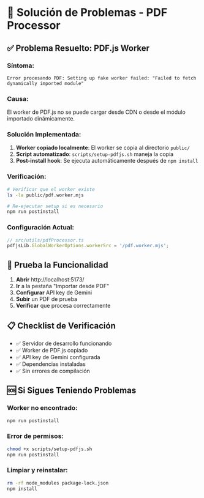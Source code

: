 # 🔧 Solución de Problemas - PDF Processor

## ✅ **Problema Resuelto: PDF.js Worker**

### **Síntoma:**
```
Error procesando PDF: Setting up fake worker failed: "Failed to fetch dynamically imported module"
```

### **Causa:**
El worker de PDF.js no se puede cargar desde CDN o desde el módulo importado dinámicamente.

### **Solución Implementada:**

1. **Worker copiado localmente**: El worker se copia al directorio `public/`
2. **Script automatizado**: `scripts/setup-pdfjs.sh` maneja la copia
3. **Post-install hook**: Se ejecuta automáticamente después de `npm install`

### **Verificación:**

```bash
# Verificar que el worker existe
ls -la public/pdf.worker.mjs

# Re-ejecutar setup si es necesario
npm run postinstall
```

### **Configuración Actual:**

```typescript
// src/utils/pdfProcessor.ts
pdfjsLib.GlobalWorkerOptions.workerSrc = '/pdf.worker.mjs';
```

## 🚀 **Prueba la Funcionalidad**

1. **Abrir** http://localhost:5173/
2. **Ir** a la pestaña "Importar desde PDF"
3. **Configurar** API key de Gemini
4. **Subir** un PDF de prueba
5. **Verificar** que procesa correctamente

## 📋 **Checklist de Verificación**

- ✅ Servidor de desarrollo funcionando
- ✅ Worker de PDF.js copiado
- ✅ API key de Gemini configurada
- ✅ Dependencias instaladas
- ✅ Sin errores de compilación

## 🆘 **Si Sigues Teniendo Problemas**

### **Worker no encontrado:**
```bash
npm run postinstall
```

### **Error de permisos:**
```bash
chmod +x scripts/setup-pdfjs.sh
npm run postinstall
```

### **Limpiar y reinstalar:**
```bash
rm -rf node_modules package-lock.json
npm install
```
